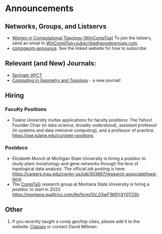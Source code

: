 # Announcements

## Networks, Groups, and Listservs

* [Women in Computational Topology (WinCompTop)](https://awmadvance.org/research-networks/wincomptop-women-in-computational-topology/) To join the listserv, send an emial to WinCompTop+subscribe@googlegroups.com.
* [compgeom-announce](https://sympa.inria.fr/sympa/info/compgeom-announce).  See the linked website for how to subscribe.

## Relevant (and New) Journals:

* [Springer APCT](https://www.springer.com/journal/41468)
* [Computing in Geometry and Topology](https://www.cgt-journal.org/index.php/cgt/login?source=%2Findex.php%2Fcgt) - a new journal!

## Hiring

### Faculty Positions

* Tulane University invites applications for faculty positions: The Yahoo! Founder Chair (in data science, broadly understood), assistant professor (in systems and data intensive computing), and a professor of practice. https://sse.tulane.edu/cs/open-positions

### Postdocs

* Elizabeth Munch at Michigan State University is hiring a postdoc to study plant morphology and gene networks through the lens of topological data analysis. The official job posting is here: https://careers.msu.edu/cw/en-us/job/503667/research-associatefixed-term
* The [CompTaG](https://www.cs.montana.edu/comptag/index.html) research group at Montana State University is hiring a postdoc to start in 2022: https://montana.qualtrics.com/jfe/form/SV_03wF1MSY4Y0T2Sh

## Other

1. If you recently taught a comp geo/top class, please add it to the website:
[Classes](https://comptag.github.io/teaching-compGT/) or contact David Millman.
